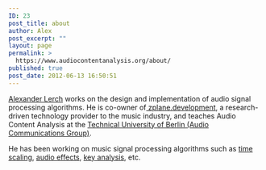 ```yaml
---
ID: 23
post_title: about
author: Alex
post_excerpt: ""
layout: page
permalink: >
  https://www.audiocontentanalysis.org/about/
published: true
post_date: 2012-06-13 16:50:51
---
```

<a title="Alexander Lerch" href="http://www.linkedin.com/in/lerch" target="_blank">Alexander Lerch</a> works on the design and implementation of audio signal processing algorithms. He is co-owner of<a title="zplane.development" href="http://www.zplane.de" target="_blank"> zplane.development</a>, a research-driven technology provider to the music industry, and teaches Audio Content Analysis at the <a title="Audio Communications Group, TU Berlin" href="http://www.ak.tu-berlin.de/menue/fachgebiet_audiokommunikation/parameter/en/" target="_blank">Technical University of Berlin (Audio Communications Group)</a>.

He has been working on music signal processing algorithms such as <a title="elastique" href="http://www.time-stretching.com">time scaling</a>, <a title="fx::pack" href="http://www.zplane.de/index.php?page=description-fxpack" target="_blank">audio effects</a>, <a title="[tONaRT]" href="http://www.key-detection.com" target="_blank">key analysis</a>, etc.